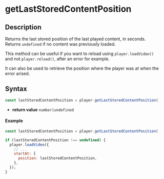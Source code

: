 # getLastStoredContentPosition

## Description

Returns the last stored position of the last played content, in seconds.
Returns `undefined` if no content was previously loaded.

This method can be useful if you want to reload using `player.loadVideo()` and not
`player.reload()`, after an error for example.

It can also be used to retrieve the position where the player was at when the error arised.

## Syntax

```js
const lastStoredContentPosition = player.getLastStoredContentPosition();
```

 - **return value** `number|undefined`

 #### Example

```js
const lastStoredContentPosition = player.getLastStoredContentPosition();

if (lastStoredContentPosition !== undefined) {
  player.loadVideo({
    // ...
    startAt: {
      position: lastStoredContentPosition,
    },
  });
}
```


